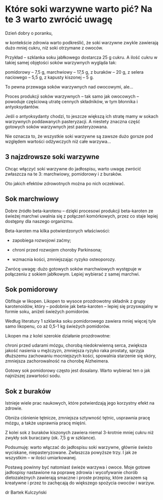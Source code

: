 # Które soki warzywne warto pić? Na te 3 warto zwrócić uwagę

Dzień dobry o poranku,

w kontekście zdrowia warto podkreślić, że soki warzywne zwykle zawierają dużo mniej cukru, niż soki otrzymane z owoców.

Przykład – szklanka soku jabłkowego dostarcza 25 g cukru. A ilość cukru w takiej samej objętości soków warzywnych wygląda tak:

pomidorowy – 7,5 g, marchwiowy – 17,5 g, z buraków – 20 g, z selera naciowego – 5,5 g, z kapusty kiszonej – 5 g.

To pewna przewaga soków warzywnych nad owocowymi, ale…

Proces produkcji soków warzywnych – tak samo jak owocowych – powoduje częściową utratę cennych składników, w tym błonnika i antyoksydantów.

Jeśli o antyoksydanty chodzi, to jeszcze większą ich stratę mamy w sokach warzywnych poddawanych pasteryzacji. A niestety znaczna część gotowych soków warzywnych jest pasteryzowana.

Nie oznacza to, że wszystkie soki warzywne są zawsze dużo gorsze pod względem wartości odżywczych niż całe warzywa…

## 3 najzdrowsze soki warzywne

Chcąc włączyć soki warzywne do jadłospisu, warto uwagę zwrócić zwłaszcza na te 3: marchwiowy, pomidorowy i z buraków.

Oto jakich efektów zdrowotnych można po nich oczekiwać.

## Sok marchwiowy

Dobre źródło beta-karotenu – dzięki procesowi produkcji beta-karoten ze świeżej marchwi uwalnia się z połączeń komórkowych, przez co staje lepiej dostępny dla naszego organizmu.

Beta-karoten ma kilka potwierdzonych właściwości:

- zapobiega rozwojowi zaćmy;

- chroni przed rozwojem choroby Parkinsona;

- wzmacnia kości, zmniejszając ryzyko osteoporozy.

Zwrócę uwagę: dużo gotowych soków marchwiowych występuje w połączeniu z sokiem jabłkowym. Lepiej wybierać z samej marchwi.

## Sok pomidorowy

Obfituje w likopen. Likopen to wysoce prozdrowotny składnik z grupy karotenoidów, który – podobnie jak beta-karoten – lepiej się przyswajalny w formie soku, aniżeli świeżych pomidorów.

Według literatury 1 szklanka soku pomidorowego zawiera mniej więcej tyle samo likopenu, co aż 0,5-1 kg świeżych pomidorów.

Likopen ma z kolei szerokie działanie prozdrowotne:

chroni przed udarami mózgu, chorobą niedokrwienną serca, zwiększa jakość nasienia u mężczyzn, zmniejsza ryzyko raka prostaty, sprzyja dłuższemu zachowaniu mocniejszych kości, spowalnia starzenie się skóry, zmniejsza zachorowalność na chorobę Alzheimera.

Gotowy sok pomidorowy często jest dosalany. Warto wybierać ten o jak najniższej zawartości sodu.

## Sok z buraków

Istnieje wiele prac naukowych, które potwierdzają jego korzystny efekt na zdrowie.

Obniża ciśnienie tętnicze, zmniejsza sztywność tętnic, usprawnia pracę mózgu, a także usprawnia pracę mięśni.

Z kolei sok z buraków kiszonych zawiera niemal 3-krotnie mniej cukru niż zwykły sok buraczany (ok. 7,5 g w szklance).

Podsumuję: warto włączać do jadłospisu soki warzywne, głównie świeżo wyciskane, niepasteryzowane. Zwłaszcza powyższe trzy. I jak ze wszystkim – w ilości umiarkowanej.

Postawą powinny być natomiast świeże warzywa i owoce. Moje gotowe jadłospisy nastawione na poprawę zdrowia i wycofywanie chorób dietozależnych zawierają smaczne i proste przepisy, które zarazem są kreatywne i przez to zachęcają do większego spożycia owoców i warzyw.

dr Bartek Kulczyński


